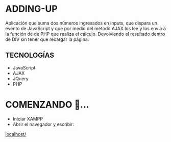 # ADDING-UP 
Aplicación que suma dos números ingresados en inputs,
que dispara un evento de JavaScript y que por medio 
del método AJAX los lee y los envia a
la función de de PHP que realiza el cálculo. Devolviendo 
el resultado dentro de DIV sin tener que recargar la página.

## TECNOLOGÍAS 
- JavaScript
- AJAX
- JQuery
- PHP

# COMENZANDO 🚀...
- Iniciar XAMPP
- Abrir el navegador y escribir:

[localhost/](http://localhost/prueba-audaxx/index.html)

